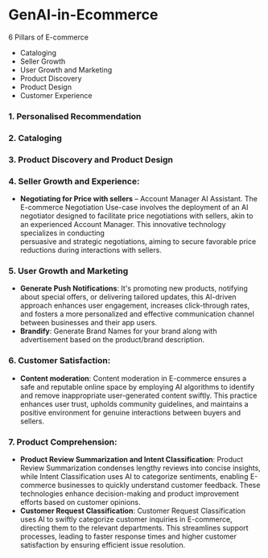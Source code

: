 # GenAI-in-Ecommerce

6 Pillars of E-commerce

- Cataloging
- Seller Growth
- User Growth and Marketing 
- Product Discovery 
- Product Design
- Customer Experience

### 1. Personalised Recommendation

### 2. **Cataloging**

### 3. Product Discovery and Product Design

### 4. **Seller Growth and Experience**:
  - **Negotiating for Price with sellers** – Account Manager AI Assistant.
  The E-commerce Negotiation Use-case involves the deployment of an AI negotiator designed to facilitate price negotiations with sellers, akin to an experienced Account Manager. This innovative technology specializes in conducting   
  persuasive and strategic negotiations, aiming to secure favorable price reductions during interactions with sellers.

### 5. **User Growth and Marketing**
  - **Generate Push Notifications**: It's promoting new products, notifying about special offers, or delivering tailored updates, this AI-driven approach enhances user engagement, increases click-through rates, and fosters a more   personalized and effective communication channel between businesses and their app users.
  - **Brandify**: Generate Brand Names for your brand along with advertisement based on the product/brand description.

### 6. **Customer Satisfaction**:
- **Content moderation**: Content moderation in E-commerce ensures a safe and reputable online space by employing AI algorithms to identify and remove inappropriate user-generated content swiftly. This practice enhances user trust, upholds community guidelines, and maintains a positive environment for genuine interactions between buyers and sellers.

### 7. **Product Comprehension**: 
- **Product Review Summarization and Intent Classification**: Product Review Summarization condenses lengthy reviews into concise insights, while Intent Classification uses AI to categorize sentiments, enabling E-commerce businesses to quickly understand customer feedback. These technologies enhance decision-making and product improvement efforts based on customer opinions.
- **Customer Request Classification**: Customer Request Classification uses AI to swiftly categorize customer inquiries in E-commerce, directing them to the relevant departments. This streamlines support processes, leading to faster response times and higher customer satisfaction by ensuring efficient issue resolution.




